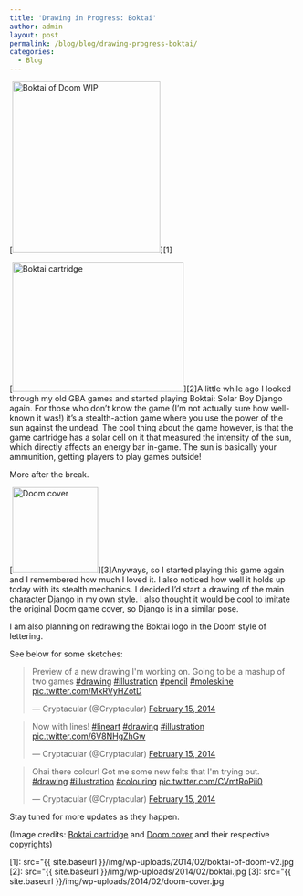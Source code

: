 ```yaml
---
title: 'Drawing in Progress: Boktai'
author: admin
layout: post
permalink: /blog/blog/drawing-progress-boktai/
categories:
  - Blog
---
```

[<img class="aligncenter size-medium wp-image-234" alt="Boktai of Doom WIP" src="{{ site.baseurl }}/img/wp-uploads/2014/02/boktai-of-doom-v2-259x300.jpg" width="259" height="300" />][1]

[<img class="alignright size-medium wp-image-232" alt="Boktai cartridge" src="{{ site.baseurl }}/img/wp-uploads/2014/02/boktai-300x226.jpg" width="300" height="226" />][2]A little while ago I looked through my old GBA games and started playing Boktai: Solar Boy Django again. For those who don&#8217;t know the game (I&#8217;m not actually sure how well-known it was!) it&#8217;s a stealth-action game where you use the power of the sun against the undead. The cool thing about the game however, is that the game cartridge has a solar cell on it that measured the intensity of the sun, which directly affects an energy bar in-game. The sun is basically your ammunition, getting players to play games outside!

More after the break.

<!--more-->

[<img class="alignleft size-thumbnail wp-image-233" alt="Doom cover" src="{{ site.baseurl }}/img/wp-uploads/2014/02/doom-cover-150x150.jpg" width="150" height="150" />][3]Anyways, so I started playing this game again and I remembered how much I loved it. I also noticed how well it holds up today with its stealth mechanics. I decided I&#8217;d start a drawing of the main character Django in my own style. I also thought it would be cool to imitate the original Doom game cover, so Django is in a similar pose.

I am also planning on redrawing the Boktai logo in the Doom style of lettering.

See below for some sketches:

<blockquote class="twitter-tweet" width="550">
  <p lang="en" dir="ltr">
    Preview of a new drawing I'm working on. Going to be a mashup of two games <a href="https://twitter.com/hashtag/drawing?src=hash">#drawing</a> <a href="https://twitter.com/hashtag/illustration?src=hash">#illustration</a> <a href="https://twitter.com/hashtag/pencil?src=hash">#pencil</a> <a href="https://twitter.com/hashtag/moleskine?src=hash">#moleskine</a> <a href="http://t.co/MkRVyHZotD">pic.twitter.com/MkRVyHZotD</a>
  </p>
  
  <p>
    &mdash; Cryptacular (@Cryptacular) <a href="https://twitter.com/Cryptacular/status/434582926307495937">February 15, 2014</a>
  </p>
</blockquote>



<blockquote class="twitter-tweet" width="550">
  <p lang="en" dir="ltr">
    Now with lines! <a href="https://twitter.com/hashtag/lineart?src=hash">#lineart</a> <a href="https://twitter.com/hashtag/drawing?src=hash">#drawing</a> <a href="https://twitter.com/hashtag/illustration?src=hash">#illustration</a> <a href="http://t.co/6V8NHgZhGw">pic.twitter.com/6V8NHgZhGw</a>
  </p>
  
  <p>
    &mdash; Cryptacular (@Cryptacular) <a href="https://twitter.com/Cryptacular/status/434599970428051457">February 15, 2014</a>
  </p>
</blockquote>



<blockquote class="twitter-tweet" width="550">
  <p lang="en" dir="ltr">
    Ohai there colour! Got me some new felts that I'm trying out. <a href="https://twitter.com/hashtag/drawing?src=hash">#drawing</a> <a href="https://twitter.com/hashtag/illustration?src=hash">#illustration</a> <a href="https://twitter.com/hashtag/colouring?src=hash">#colouring</a> <a href="http://t.co/CVmtRoPii0">pic.twitter.com/CVmtRoPii0</a>
  </p>
  
  <p>
    &mdash; Cryptacular (@Cryptacular) <a href="https://twitter.com/Cryptacular/status/434617231880617984">February 15, 2014</a>
  </p>
</blockquote>



Stay tuned for more updates as they happen.

(Image credits: <a href="http://www.usgamer.net/articles/making-bad-hardware-design-fun-remembering-boktai" target="_blank">Boktai cartridge</a> and <a href="http://www.mobygames.com/game/dos/doom/cover-art/gameCoverId,3907/" target="_blank">Doom cover</a> and their respective copyrights)

 [1]: src="{{ site.baseurl }}/img/wp-uploads/2014/02/boktai-of-doom-v2.jpg
 [2]: src="{{ site.baseurl }}/img/wp-uploads/2014/02/boktai.jpg
 [3]: src="{{ site.baseurl }}/img/wp-uploads/2014/02/doom-cover.jpg